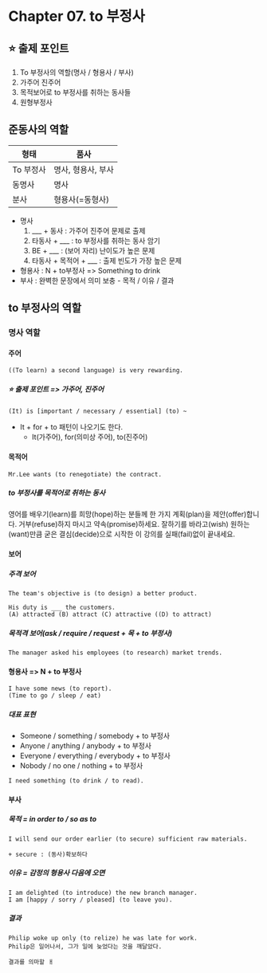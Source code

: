 # Chapter 07. to 부정사
## ⭐️ 출제 포인트
1. To 부정사의 역할(명사 / 형용사 / 부사)
2. 가주어 진주어
3. 목적보어로 to 부정사를 취하는 동사들
4. 원형부정사
## 준동사의 역할
| 형태 | 품사 |
| ---- | ---- |
| To 부정사 | 명사, 형용사, 부사 |
| 동명사 | 명사 |
| 분사 | 형용사(=동형사) |
- 명사
	1. ___ + 동사 : 가주어 진주어 문제로 출제
	2. 타동사 + ___ : to 부정사를 취하는 동사 암기
	3. BE + ___ : (보어 자리) 난이도가 높은 문제
	4. 타동사 + 목적어 + ___ : 출제 빈도가 가장 높은 문제
- 형용사 : N + to부정사 => Something to drink
- 부사 : 완벽한 문장에서 의미 보충 - 목적 / 이유 / 결과
## to 부정사의 역할
### 명사 역할
#### 주어
```
((To learn) a second language) is very rewarding.
```
##### ⭐️ 출제 포인트 => 가주어, 진주어
```
(It) is [important / necessary / essential] (to) ~
```
- It + for + to 패턴이 나오기도 한다.
	- It(가주어), for(의미상 주어), to(진주어)
#### 목적어
```
Mr.Lee wants (to renegotiate) the contract.
```
##### to 부정사를 목적어로 취하는 동사
영어를 배우기(learn)를 희망(hope)하는 분들께 한 가지 계획(plan)을 제안(offer)합니다.
거부(refuse)하지 마시고 약속(promise)하세요.
잘하기를 바라고(wish) 원하는(want)만큼 굳은 결심(decide)으로 시작한 이 강의를 실패(fail)없이 끝내세요.
#### 보어
##### 주격 보어
```
The team's objective is (to design) a better product.

His duty is ___ the customers.
(A) attracted (B) attract (C) attractive ((D) to attract)
```
##### 목적격 보어(ask / require / request + 목 + to 부정사)
```
The manager asked his employees (to research) market trends.
```
#### 형용사 => N + to 부정사
```
I have some news (to report).
(Time to go / sleep / eat)
```
##### 대표 표현
- Someone / something / somebody + to 부정사
- Anyone / anything / anybody + to 부정사
- Everyone / everything / everybody + to 부정사
- Nobody / no one / nothing + to 부정사
```
I need something (to drink / to read).
```
#### 부사
##### 목적 = in order to / so as to
```
I will send our order earlier (to secure) sufficient raw materials.

+ secure : (동사)확보하다
```
##### 이유 = 감정의 형용사 다음에 오면
```
I am delighted (to introduce) the new branch manager.
I am [happy / sorry / pleased] (to leave you).
```
##### 결과
```
Philip woke up only (to relize) he was late for work.
Philip은 일어나서, 그가 일에 늦었다는 것을 깨달았다.

결과를 의마할 ㅐ
```